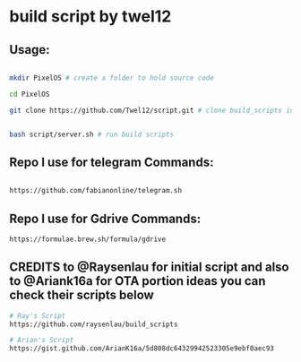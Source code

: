 # build script by twel12

## Usage:
```bash

mkdir PixelOS # create a folder to hold source code

cd PixelOS

git clone https://github.com/Twel12/script.git # clone build_scripts into the folder


bash script/server.sh # run build scripts
```

## Repo I use for telegram Commands:
```bash

https://github.com/fabianonline/telegram.sh
```

## Repo I use for Gdrive Commands:
```bash
https://formulae.brew.sh/formula/gdrive
```

 ## CREDITS to @Raysenlau for initial script and also to @Ariank16a for OTA portion ideas you can check their scripts below
 ```bash
 # Ray's Script
 https://github.com/raysenlau/build_scripts

# Arian's Script
 https://gist.github.com/ArianK16a/5d808dc64329942523305e9ebf0aec93
 ```
